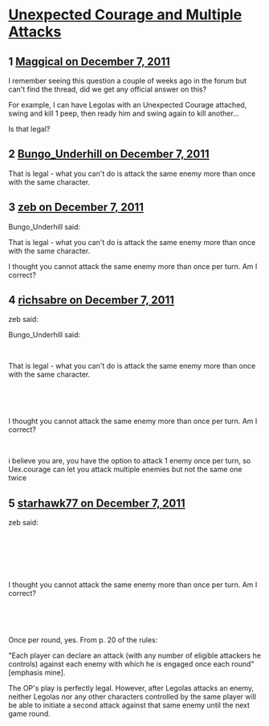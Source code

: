 # [Unexpected Courage and Multiple Attacks](https://community.fantasyflightgames.com/topic/57259-unexpected-courage-and-multiple-attacks/)

## 1 [Maggical on December 7, 2011](https://community.fantasyflightgames.com/topic/57259-unexpected-courage-and-multiple-attacks/?do=findComment&comment=564957)

I remember seeing this question a couple of weeks ago in the forum but can't find the thread, did we get any official answer on this?

For example, I can have Legolas with an Unexpected Courage attached, swing and kill 1 peep, then ready him and swing again to kill another...

Is that legal?

## 2 [Bungo_Underhill on December 7, 2011](https://community.fantasyflightgames.com/topic/57259-unexpected-courage-and-multiple-attacks/?do=findComment&comment=564965)

That is legal - what you can't do is attack the same enemy more than once with the same character.

## 3 [zeb on December 7, 2011](https://community.fantasyflightgames.com/topic/57259-unexpected-courage-and-multiple-attacks/?do=findComment&comment=564969)

Bungo_Underhill said:

That is legal - what you can't do is attack the same enemy more than once with the same character.



I thought you cannot attack the same enemy more than once per turn. Am I correct?

## 4 [richsabre on December 7, 2011](https://community.fantasyflightgames.com/topic/57259-unexpected-courage-and-multiple-attacks/?do=findComment&comment=565000)

zeb said:

Bungo_Underhill said:

 

That is legal - what you can't do is attack the same enemy more than once with the same character.

 

 

I thought you cannot attack the same enemy more than once per turn. Am I correct?



 

i believe you are, you have the option to attack 1 enemy once per turn, so Uex.courage can let you attack multiple enemies but not the same one twice

## 5 [starhawk77 on December 7, 2011](https://community.fantasyflightgames.com/topic/57259-unexpected-courage-and-multiple-attacks/?do=findComment&comment=565081)

zeb said:

 

 

 

I thought you cannot attack the same enemy more than once per turn. Am I correct?

 

 

Once per round, yes. From p. 20 of the rules:

"Each player can declare an attack (with any number of eligible attackers he controls) against each enemy with which he is engaged once each round" [emphasis mine].

The OP's play is perfectly legal. However, after Legolas attacks an enemy, neither Legolas nor any other characters controlled by the same player will be able to initiate a second attack against that same enemy until the next game round.

